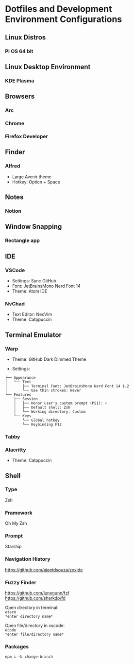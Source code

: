 # Dotfiles and Development Environment Configurations

## Linux Distros
### Pi OS 64 bit

## Linux Desktop Environment
### KDE Plasma

## Browsers
### Arc
### Chrome  
### Firefox Developer  

## Finder
### Alfred  
- Large Avenir theme  
- Hotkey: Option + Space  

## Notes
### Notion

## Window Snapping
### Rectangle app  

## IDE
### VSCode  
- Settings: Sync GitHub  
- Font: JetBrainsMono Nerd Font 14  
- Theme: Atom IDE

### NvChad
- Text Editor: NeoVim
- Theme: Catppuccin

## Terminal Emulator
### Warp 
- Theme: GitHub Dark Dimmed Theme  

- Settings: 
```
├── Appearance
│   └── Text
│       ├── Terminal Font: JetBrainsMono Nerd Font 14 1.2
│       └── Use thin strokes: Never
└── Features
    ├── Session
    │   ├── Honor user's custom prompt (PS1): ✓
    │   ├── Default shell: Zsh
    │   └── Working directory: Custom
    └── Keys
        └── Global hotkey
        └── Keybinding F12
```
### Tabby

### Alacritty
- Theme: Catppuccin

## Shell
### Type
Zsh  
### Framework
Oh My Zsh  
### Prompt
Starship  

### Navigation History
https://github.com/ajeetdsouza/zoxide  

### Fuzzy Finder
https://github.com/junegunn/fzf  
https://github.com/sharkdp/fd  

Open directory in terminal:  
	`oterm `  
	`*enter directory name*`

Open file/directory in vscode:  
	`ocode`  
	`*enter file/directory name*`


### Packages
`npm i -b change-branch`  

